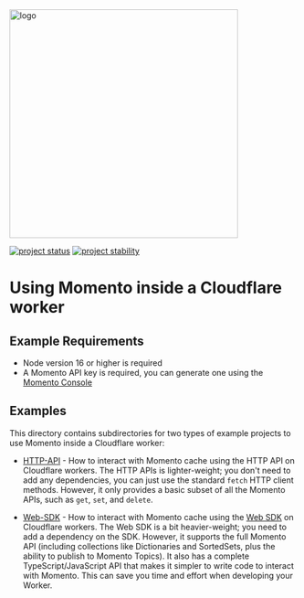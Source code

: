 <head>
  <meta name="Momento Node.js Client Library Documentation" content="Node.js client software development kit for Momento Cache">
</head>
<img src="https://docs.momentohq.com/img/logo.svg" alt="logo" width="400"/>

[![project status](https://momentohq.github.io/standards-and-practices/badges/project-status-official.svg)](https://github.com/momentohq/standards-and-practices/blob/main/docs/momento-on-github.md)
[![project stability](https://momentohq.github.io/standards-and-practices/badges/project-stability-stable.svg)](https://github.com/momentohq/standards-and-practices/blob/main/docs/momento-on-github.md)

# Using Momento inside a Cloudflare worker

## Example Requirements

- Node version 16 or higher is required
- A Momento API key is required, you can generate one using the [Momento Console](https://console.gomomento.com)

## Examples

This directory contains subdirectories for two types of example projects to use Momento inside a Cloudflare worker:

- [HTTP-API](./http-api) - How to interact with Momento cache using the HTTP API on Cloudflare workers. The HTTP APIs is lighter-weight; you don't need to add any dependencies, you can just use the standard `fetch` HTTP
  client methods. However, it only provides a basic subset of all the Momento APIs, such as `get`, `set`, and `delete`.

- [Web-SDK](./web-sdk) - How to interact with Momento cache using the [Web SDK](https://github.com/momentohq/client-sdk-javascript/blob/main/packages/client-sdk-web/README.md) on Cloudflare workers. The Web SDK is a bit heavier-weight; you need to add a dependency on the SDK. However, it supports the full Momento API (including collections like Dictionaries and SortedSets, plus the ability to publish to Momento Topics). It also has a complete TypeScript/JavaScript API that makes it simpler to write code to interact with Momento. This can save you time and effort when developing your Worker.
